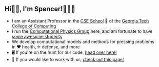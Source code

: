 ## Hi👋🏼, I'm Spencer!👨🏻‍💻

* I am an Assistant Professor in the [CSE School](https://cse.gatech.edu) 🏫 of the [Georgia Tech College of Computing](https://www.cc.gatech.edu/)
* I run the [Computational Physics Group](https://comp-physics.group) here, and am fortunate to have [some awesome students](https://comp-physics.group/team)
* We develop computational models and methods for pressing problems in ❤️ health, ✈ defense, and more
* 🖥️ If you're on the hunt for our code, [head over here!](https://github.com/comp-physics)
* 👥 If you would like to work with us, [check out this page!](https://comp-physics.group/vacancies.html) 
